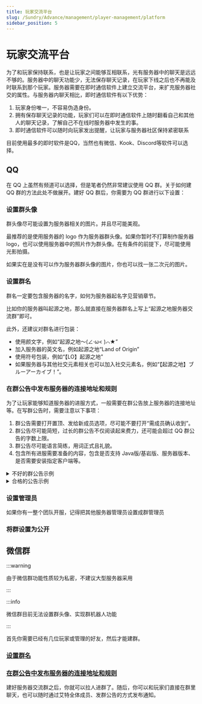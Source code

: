 ```yaml
---
title: 玩家交流平台
slug: /Sundry/Advance/management/player-management/platform
sidebar_position: 5
---
```


# 玩家交流平台

为了和玩家保持联系，也是让玩家之间能够互相联系，光有服务器中的聊天是远远不够的。服务器中的聊天功能少，无法保存聊天记录，在玩家下线之后也不再能及时联系到那个玩家。服务器需要在即时通信软件上建立交流平台，来扩充服务器社交的属性。与服务器内聊天相比，即时通信软件有以下优势：
1. 玩家身份唯一，不容易伪造身份。
2. 拥有保存聊天记录的功能，玩家们可以在即时通信软件上随时翻看自己和其他人的聊天记录，了解自己不在线时服务器中发生的事。
3. 即时通信软件可以随时向玩家发出提醒，让玩家与服务器社区保持紧密联系

目前使用最多的即时软件是QQ，当然也有微信、Kook、Discord<!--、T＊＊＊＊＊＊＊-->等软件可以选择。

## QQ

在 QQ 上虽然有频道可以选择，但是笔者仍然非常建议使用 QQ 群。关于如何建 QQ 群的方法此处不做展开。建好 QQ 群后，你需要为 QQ 群进行以下设置：

### 设置群头像

群头像尽可能设置为服务器相关的图片。并且尽可能美观。

最推荐的是使用服务器的 logo 作为服务器群头像<!--，如果你还没有服务器 logo，可以按照后面营销章节学习设计 logo-->。如果你暂时不打算制作服务器 logo，也可以使用服务器中的照片作为群头像。在有条件的前提下，尽可能使用光影拍摄。

如果实在是没有可以作为服务器群头像的图片，你也可以找一张二次元的图片。

### 设置群名

群名一定要包含服务器的名字，如何为服务器起名字见营销章节。

比如你的服务器叫起源之地，那么就直接在服务器群名上写上“起源之地服务器交流群”即可。

此外，还建议对群名进行包装：
- 使用颜文字，例如“起源之地～(∠·ω< )⌒★”
- 加入服务器的英文名，例如起源之地“Land of Origin”
- 使用符号包装，例如“【LO】起源之地”
- 如果服务器与其他社交元素相关也可以加入社交元素名，例如“【起源之地】ブルーアーカイブ！”。

### 在群公告中发布服务器的连接地址和规则

为了让玩家能够知道服务器的进服方式，一般需要在群公告放上服务器的连接地址等。在写群公告时，需要注意以下事项：
1. 群公告需要打开置顶、发给新成员选项，尽可能不要打开“需成员确认收到”。
2. 群公告尽可能简短，过长的群公告不仅阅读起来费力，还可能会超过 QQ 群公告的字数上限。
3. 群公告尽可能语言简练，用词正式且礼貌。
4. 包含所有进服需要准备的内容，包含是否支持 Java版/基岩版、服务器版本、是否需要安装指定客户端等。

<details>
    <summary>不好的群公告示例</summary>

> yizhan.wiki:33825  

**没有写明游戏版本**

> Java版服务器连接地址yizhan.wiki端口33825  

**连接地址并没有直接写可复制粘贴到游戏内的格式，容易误导玩家。如果上述服务器支持互通，那么他并没有写上服务器支持互通**

> 服务器支持基岩版，不支持Java版  
> 连接地址：yizhan.wiki  
> 端口：33825  

**没有写明支持的游戏版本，如果此服务器不支持最新版，那么将导致大量新玩家无法立即进服，因为大部分玩家下载的基岩版都是保持最新版**

> Java版连接地址：yizhan.wiki:33825，版本1.8-1.21  
> 基岩版连接地址：yizhan.wiki，端口33825，版本1.21.20-21  
> 别管我问这问那的，几把爱进不进，进不去从自己身上找问题  

**群公告包含不友善的用词**

</details>

<details>
    <summary>合格的公告示例</summary>

> 服务器仅支持基岩版  
> 连接地址yizhan.wiki端口33825  
> 版本支持1.21.20-21  
> 如果进不去服务器请看其他置顶群公告，有解决方式，实在看不懂可以问群主  

---

> 欢迎来到起源之地服务器！    
> ⚠️进服前请详细阅读本公告！⚠️    
> Java版进服地址：yizhan.wiki:33825  
> 版本支持：1.8-1.21.1  
> 基岩版进服地址：yizhan.wiki 端口：33825  
> 版本支持：1.21.0-1.21.21  
> 进入服务器前，请阅读服规：yizhan.wiki/landoforigin  

---

> ⚠️服务器连接要求：  
> Java版 1.21  
> 💻服务器IP地址：  
> mc.yizhan.wiki  
> ⚠️注意事项：  
> 1. 服务器有多世界系统，玩家们可以通过主菜单中的维度传送服菜单进行维度传送；一般情况下，主世界维度和第二世界维度可用于给玩家们建造生存，且没有特殊情况不会换挡；资源世界维度用于给玩家们获得资源，每隔一段时间会重置一次，并且该维度所附属的地狱和末地与主世界维度不相通
> 2. 服务器安装有拓展玩法，需要在添加服务器时请将服务器资源包改为启用
> 3. 建议玩家们在加入服务器前安装JEI（用于查看物品配方）、钠和锂（优化客户端）模组，也可以考虑添加部分玩家们在群文件中分享的一些适用于玩家们使用的模组整合包  
> （改编自“天空之城”玩家群）

---

> 暑假服已开启！  
> 插件生存服（手机可进服，连接地址见基岩版）  
> 连接地址暂定为：  
> java版mc.yizhan.wiki:19934  
> 基岩版mc.yizhan.wiki端口19934  
> 版本：游戏内容截至荒野更新（1.19），java版推荐使用1.19及以上版本，最低支持1.8，基岩版支持1.21.0-2和最新版  
> 即使使用基岩版（手机版）进服，游戏特性也和java版相同  
> 根据投票的结果，服务器暑假服的玩法定为插件生存服  
> 考虑到原版生存和生电玩法的票数同样很高，后续我们会积极准备这两种玩法，并在后续开设新服务器时考虑  
> 目前由于服务器刚刚起步，插件很少，各位玩家可以先开荒，插件将会陆续添加  
> 雾中人整合包模组服（仅支持windows，手机和macos无法运行整合包）  
> 连接地址mc.yizhan.wiki:38204  
> 模组整合包可在群文件的“国际服安装包”中找到  
> 雾中人是一款模组，主要以恐怖为主题，这个整合包还添加了一些其他的怪物和装备来丰富游戏内容  
> 由于此服务器消耗大量计算资源且热度较低，有时可能进入休眠，不会随时开放，如果无法连接服务器，暂时请主动提醒管理员开服，后续我们会开发相关软件让你能够在聊天群中自助唤醒服务器  
> （改编自“新月国际服”玩家群）

---

> 起源之地服务器 游玩规则
> 欢迎加入起源之地服务器，为了确保每位玩家都能享受愉快的游戏体验，请遵守以下基本原则：
> 1. 尊重他人：保持礼貌，不进行任何形式的骚扰或歧视。
> 2. 禁止作弊：不得使用作弊工具或利用游戏漏洞。
> 3. 保护财产：尊重他人劳动成果，不破坏或窃取他人物品。
> 4. 遵守PVP规则：在允许PVP的区域进行对战，避免恶意攻击。
> 5. 文明聊天：在公共聊天中保持文明，不发布不当言论。
> 6. 合理建造：在指定区域内建造，不侵犯他人领地。
> 7. 资源使用：合理使用资源，避免影响服务器性能。
> 8. 举报机制：发现违规行为，请及时向管理员举报。
> 9. 社区活动：积极参与服务器组织的活动，促进社区交流。
> 10. 特定模式规则：根据游戏模式（生存、创造等）遵守相应规则。
> 11. 赞助者特权：尊重赞助者，他们为服务器提供了支持。
> 12. 维护通知：关注服务器维护和更新通知，以免影响游戏。
> 违反规则将受到警告或封禁处理。我们期待与你共同营造一个和谐、有趣的游戏环境。
> 感谢你的理解与合作。  
> （改编自“天空之城”玩家群）

---

> 本群总规：
> 1. 严禁发布违法、涉政、恐怖、暴力、血腥、故意儒玛，闹紫砂以及其他令人不适的文字、图片、表情
> 2. 无论原因，严禁在群内发生任何形式的争吵
> 3. 本群允许进行轻度发癫和啬图，切记不能影响其他成员的正常聊天，图片不能过于擦边
> 4. 可以刷图刷屏（包括戳一戳），但是不能影响其他群友聊天，评判标准为其他群友正在讨论或开始其他话题，说“别刷了”不算
> 5. 严禁以任何行为恐吓、侮辱、排挤其他群员，禁止在群内透露他人个人隐私，如有发现直接按照群最高处罚制度处理
> 6. 开玩笑应当适度，若因小玩笑发生争吵，应当道歉或者私下以更好的方式解决
> 7. 头衔（称号）可以在群里艾特群主或者私信群主索要，每个艾特群主都会看到，但不一定会回复
> 8. 禁止任何形式的宣传，包括但不限于广告和宣群  
> 本群处罚制度：1次十分钟，2次一小时，3次十二小时，4次一天，5次移出本群（行为较严重的按*3起步）
> 本规则即日起效，以往一概不论
> 以上规则解释权归群主所有

---

</details>

### 设置管理员

如果你有一整个团队开服，记得把其他服务器管理员设置成群管理员  


### 将群设置为公开

<!--进入群聊天界面，点击右上角的“三”，点击群号和二维码，-->

## 微信群

:::warning

由于微信群功能性质较为私密，不建议大型服务器采用

:::

:::info

微信群目前无法设置群头像、实现群机器人功能

:::

首先你需要已经有几位玩家或管理的好友，然后才能建群。

### [设置群名](#设置群名)

### [在群公告中发布服务器的连接地址和规则](#在群公告中发布服务器的连接地址和规则)

<!--## Kook

## Discord

## T＊＊＊＊＊＊＊

## 论坛网站-->

建好服务器交流群之后，你就可以拉人进群了。随后，你可以和玩家们直接在群里聊天，也可以随时通过艾特全体成员、发群公告的方式发布通知。  